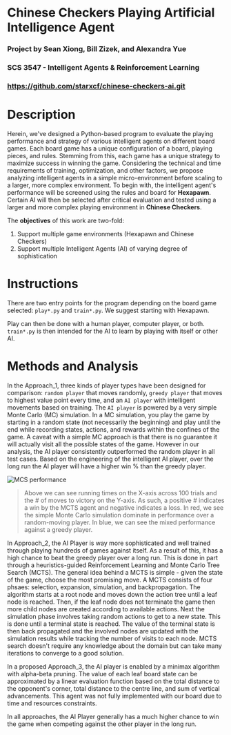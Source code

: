 # Chinese Checkers Playing Artificial Intelligence Agent

### Project by Sean Xiong, Bill Zizek, and Alexandra Yue
### SCS 3547 - Intelligent Agents & Reinforcement Learning
### https://github.com/starxcf/chinese-checkers-ai.git


# Description

Herein, we've designed a Python-based program to evaluate the playing performance and strategy of various intelligent agents on different board games. Each board game has a unique configuration of a board, playing pieces,  and rules. Stemming from this, each game has a unique strategy to maximize success in winning the game. Considering the technical and time requirements of training, optimization, and other factors, we propose analyzing intelligent agents in a simple micro-environment before scaling to a larger, more complex environment. To begin with, the intelligent agent's performance will be screened using the rules and board for **Hexapawn**. Certain AI will then be selected after critical evaluation and tested using a larger and more complex playing environment in **Chinese Checkers**. 

The **objectives** of this work are two-fold:
1. Support multiple game environments (Hexapawn and Chinese Checkers)
2. Support multiple Intelligent Agents (AI) of varying degree of sophistication

# Instructions

There are two entry points for the program depending on the board game selected:  `play*.py`  and  `train*.py`.  We suggest starting with Hexapawn.

Play can then be done with a human player, computer player, or both. `train*.py` is then intended for the AI to learn by playing with itself or other AI.

# Methods and Analysis

In the Approach_1, three kinds of player types have been designed for comparison: `random player` that moves randomly, `greedy player` that moves to highest value point every time, and an `AI player` with intelligent movements based on training. The `AI player` is powered by a very simple Monte Carlo (MC) simulation. In a MC simulation, you play the game by starting in a random state (not necessarily the beginning) and play until the end while recording states, actions, and rewards within the confines of the game. A caveat with a simple MC approach is that there is no guarantee it will actually visit all the possible states of the game. However in our analysis, the AI player consistently outperformed the random player in all test cases. Based on the engineering of the intelligent AI player, over the long run the AI player will have a higher win % than the greedy player.

![MCS performance](./Approach_1/MC_winning_move_Trial100.png)
> Above we can see running times on the X-axis across 100 trials and the # of moves to victory on the Y-axis. As such, a positive # indicates a win by the MCTS agent and negative indicates a loss. In red, we see the simple Monte Carlo simulation dominate in performance over a random-moving player. In blue, we can see the mixed performance against a greedy player.

In Approach_2, the AI Player is way more sophisticated and well trained through playing hundreds of games against itself. As a result of this, it has a high chance to beat the greedy player over a long run. This is done in part through a heuristics-guided Reinforcement Learning and Monte Carlo Tree Search (MCTS). The general idea behind a MCTS is simple - given the state of the game, choose the most promising move. A MCTS consists of four phsaes: selection, expansion, simulation, and backpropagation. The algorithm starts at a root node and moves down the action tree until a leaf node is reached. Then, if the leaf node does not terminate the game then more child nodes are created according to available actions. Next the simulation phase involves taking random actions to get to a new state. This is done until a terminal state is reached. The value of the terminal state is then back propagated and the involved nodes are updated with the simulation results while tracking the number of visits to each node. MCTS search doesn't require any knowledge about the domain but can take many iterations to converge to a good solution.

In a proposed Approach_3, the AI player is enabled by a minimax algorithm with alpha-beta pruning. The value of each leaf board state can be approximated by a linear evaluation function based on the total distance to the opponent's corner, total distance to the centre line, and sum of vertical advancements. This agent was not fully implemented with our board due to time and resources constraints. 

In all approaches, the AI Player generally has a much higher chance to win the game when competing against the other player in the long run. 
